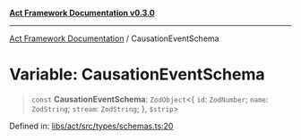 [**Act Framework Documentation v0.3.0**](../README.md)

***

[Act Framework Documentation](../globals.md) / CausationEventSchema

# Variable: CausationEventSchema

> `const` **CausationEventSchema**: `ZodObject`\<\{ `id`: `ZodNumber`; `name`: `ZodString`; `stream`: `ZodString`; \}, `$strip`\>

Defined in: [libs/act/src/types/schemas.ts:20](https://github.com/Rotorsoft/act-root/blob/ecf1ab2f895c5bdf2d70db49738046df56c78030/libs/act/src/types/schemas.ts#L20)
